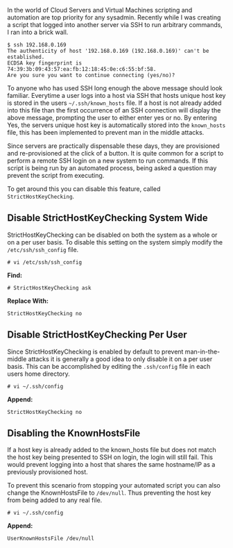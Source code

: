 
In the world of Cloud Servers and Virtual Machines scripting and automation are top priority for any sysadmin. Recently while I was creating a script that logged into another server via SSH to run arbitrary commands, I ran into a brick wall.

    $ ssh 192.168.0.169
    The authenticity of host '192.168.0.169 (192.168.0.169)' can't be established.
    ECDSA key fingerprint is 74:39:3b:09:43:57:ea:fb:12:18:45:0e:c6:55:bf:58.
    Are you sure you want to continue connecting (yes/no)?

To anyone who has used SSH long enough the above message should look familiar. Everytime a user logs into a host via SSH that hosts unique host key is stored in the users `~/.ssh/known_hosts` file. If a host is not already added into this file than the first occurrence of an SSH connection will display the above message, prompting the user to either enter yes or no. By entering Yes, the servers unique host key is automatically stored into the `known_hosts` file, this has been implemented to prevent man in the middle attacks.

Since servers are practically dispensable these days, they are provisioned and re-provisioned at the click of a button. It is quite common for a script to perform a remote SSH login on a new system to run commands. If this script is being run by an automated process, being asked a question may prevent the script from executing.

To get around this you can disable this feature, called `StrictHostKeyChecking`.

## Disable StrictHostKeyChecking System Wide

StrictHostKeyChecking can be disabled on both the system as a whole or on a per user basis. To disable this setting on the system simply modify the `/etc/ssh/ssh_config` file.

    # vi /etc/ssh/ssh_config

**Find:**

    # StrictHostKeyChecking ask

**Replace With:**

    StrictHostKeyChecking no

## Disable StrictHostKeyChecking Per User

Since StrictHostKeyChecking is enabled by default to prevent man-in-the-middle attacks it is generally a good idea to only disable it on a per user basis. This can be accomplished by editing the `.ssh/config` file in each users home directory.

    # vi ~/.ssh/config

**Append:**

    StrictHostKeyChecking no

## Disabling the KnownHostsFile

If a host key is already added to the known_hosts file but does not match the host key being presented to SSH on login, the login will still fail. This would prevent logging into a host that shares the same hostname/IP as a previously provisioned host.

To prevent this scenario from stopping your automated script you can also change the KnownHostsFile to `/dev/null`. Thus preventing the host key from being added to any real file.

    # vi ~/.ssh/config

**Append:**

    UserKnownHostsFile /dev/null
